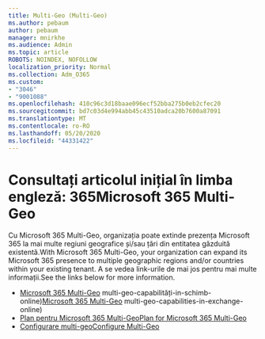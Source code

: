 ```yaml
---
title: Multi-Geo (Multi-Geo)
ms.author: pebaum
author: pebaum
manager: mnirkhe
ms.audience: Admin
ms.topic: article
ROBOTS: NOINDEX, NOFOLLOW
localization_priority: Normal
ms.collection: Adm_O365
ms.custom:
- "3046"
- "9001088"
ms.openlocfilehash: 410c96c3d18baae096ecf52bba275b0eb2cfec20
ms.sourcegitcommit: bd7c03d4e994abb45c43510adca20b7600a87091
ms.translationtype: MT
ms.contentlocale: ro-RO
ms.lasthandoff: 05/20/2020
ms.locfileid: "44331422"
---
```

# <a name="microsoft-365-multi-geo"></a><span data-ttu-id="c2c2a-102">Consultați articolul inițial în limba engleză: 365</span><span class="sxs-lookup"><span data-stu-id="c2c2a-102">Microsoft 365 Multi-Geo</span></span>

<span data-ttu-id="c2c2a-103">Cu Microsoft 365 Multi-Geo, organizația poate extinde prezența Microsoft 365 la mai multe regiuni geografice și/sau țări din entitatea găzduită existentă.</span><span class="sxs-lookup"><span data-stu-id="c2c2a-103">With Microsoft 365 Multi-Geo, your organization can expand its Microsoft 365 presence to multiple geographic regions and/or countries within your existing tenant.</span></span> <span data-ttu-id="c2c2a-104">A se vedea link-urile de mai jos pentru mai multe informații.</span><span class="sxs-lookup"><span data-stu-id="c2c2a-104">See the links below for more information.</span></span>

- <span data-ttu-id="c2c2a-105">[Microsoft 365 Multi-Geo](https://docs.microsoft.com/office365/enterprise/office-365-multi-geo) multi-geo-capabilități-in-schimb-online)</span><span class="sxs-lookup"><span data-stu-id="c2c2a-105">[Microsoft 365 Multi-Geo](https://docs.microsoft.com/office365/enterprise/office-365-multi-geo) multi-geo-capabilities-in-exchange-online)</span></span>
- [<span data-ttu-id="c2c2a-106">Plan pentru Microsoft 365 Multi-Geo</span><span class="sxs-lookup"><span data-stu-id="c2c2a-106">Plan for Microsoft 365 Multi-Geo</span></span>](https://docs.microsoft.com/office365/enterprise/plan-for-multi-geo)
- [<span data-ttu-id="c2c2a-107">Configurare multi-geo</span><span class="sxs-lookup"><span data-stu-id="c2c2a-107">Configure Multi-Geo</span></span>](https://docs.microsoft.com/office365/enterprise/multi-geo-tenant-configuration)

